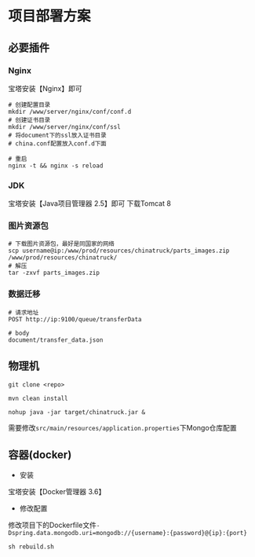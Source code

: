 # 项目部署方案

## 必要插件
### Nginx
宝塔安装【Nginx】即可

```shell script
# 创建配置目录
mkdir /www/server/nginx/conf/conf.d
# 创建证书目录
mkdir /www/server/nginx/conf/ssl
# 将document下的ssl放入证书目录
# china.conf配置放入conf.d下面

# 重启
nginx -t && nginx -s reload
```

### JDK
宝塔安装【Java项目管理器 2.5】即可
下载Tomcat 8

### 图片资源包
```shell script
# 下载图片资源包，最好是同国家的网络
scp username@ip:/www/prod/resources/chinatruck/parts_images.zip /www/prod/resources/chinatruck/
# 解压
tar -zxvf parts_images.zip
```

### 数据迁移
```
# 请求地址
POST http://ip:9100/queue/transferData

# body
document/transfer_data.json
```

## 物理机
```shell script
git clone <repo>

mvn clean install

nohup java -jar target/chinatruck.jar &
```
需要修改`src/main/resources/application.properties`下Mongo仓库配置

## 容器(docker)
- 安装

宝塔安装【Docker管理器 3.6】

- 修改配置

修改项目下的Dockerfile文件`-Dspring.data.mongodb.uri=mongodb://{username}:{password}@{ip}:{port}`

```shell script
sh rebuild.sh
```